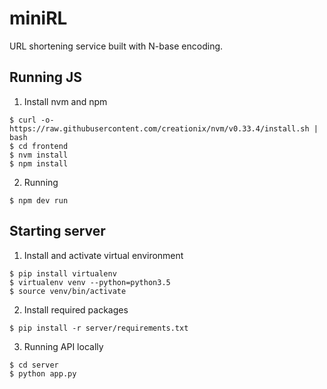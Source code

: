 # miniRL
URL shortening service built with N-base encoding.

## Running JS
1. Install nvm and npm

```
$ curl -o- https://raw.githubusercontent.com/creationix/nvm/v0.33.4/install.sh | bash
$ cd frontend
$ nvm install
$ npm install
```


2. Running

```
$ npm dev run
```


## Starting server

1. Install and activate virtual environment

```
$ pip install virtualenv
$ virtualenv venv --python=python3.5
$ source venv/bin/activate
```

2. Install required packages

```
$ pip install -r server/requirements.txt
```

3. Running API locally

```
$ cd server
$ python app.py
```
